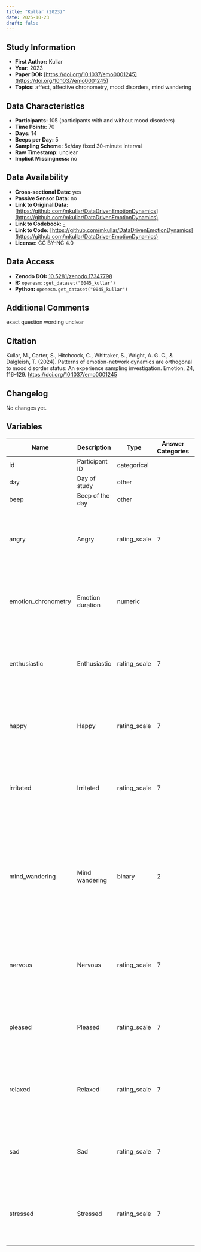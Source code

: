 ```yaml
---
title: "Kullar (2023)"
date: 2025-10-23
draft: false
---
```



## Study Information

- **First Author:** Kullar
- **Year:** 2023
- **Paper DOI:** [https://doi.org/10.1037/emo0001245](https://doi.org/10.1037/emo0001245)
- **Topics:** affect, affective chronometry, mood disorders, mind wandering

## Data Characteristics

- **Participants:** 105 (participants with and without mood disorders)
- **Time Points:** 70
- **Days:** 14
- **Beeps per Day:** 5
- **Sampling Scheme:** 5x/day fixed 30-minute interval
- **Raw Timestamp:** unclear
- **Implicit Missingness:** no

## Data Availability

- **Cross-sectional Data:** yes
- **Passive Sensor Data:** no
- **Link to Original Data:** [https://github.com/mkullar/DataDrivenEmotionDynamics](https://github.com/mkullar/DataDrivenEmotionDynamics)
- **Link to Codebook:** [-](-)
- **Link to Code:** [https://github.com/mkullar/DataDrivenEmotionDynamics](https://github.com/mkullar/DataDrivenEmotionDynamics)
- **License:** CC BY-NC 4.0

## Data Access

- **Zenodo DOI:** [10.5281/zenodo.17347798](https://doi.org/10.5281/zenodo.17347798)
- **R:** `openesm::get_dataset("0045_kullar")`
- **Python:** `openesm.get_dataset("0045_kullar")`

## Additional Comments

exact question wording unclear


## Citation

Kullar, M., Carter, S., Hitchcock, C., Whittaker, S., Wright, A. G. C., & Dalgleish, T. (2024). Patterns of emotion-network dynamics are orthogonal to mood disorder status: An experience sampling investigation. Emotion, 24, 116–129. https://doi.org/10.1037/emo0001245




## Changelog

No changes yet.

## Variables

| Name | Description | Type | Answer Categories | Details | Labels | Transformation | Source | Assessment Type | Construct | Comments |
|------|-------------|------|------------------|---------|--------|----------------|--------|----------------|----------|----------|
| id | Participant ID | categorical |  |  |  |  |  | ESM |  |  |
| day | Day of study | other |  |  |  |  |  | ESM |  |  |
| beep | Beep of the day | other |  |  |  |  |  | ESM |  |  |
| angry | Angry | rating_scale | 7 | Wording unclear, but rating of present intensity of emotion | 1 = not at all<br>7 = extremely |  |  | ESM | anger, negative affect, affect |  |
| emotion_chronometry | Emotion duration | numeric |  | Estimate of how long current emotional state lasted in minutes |  |  |  | ESM | affect, time scale |  |
| enthusiastic | Enthusiastic | rating_scale | 7 | Wording unclear, but rating of present intensity of emotion | 1 = not at all<br>7 = extremely |  |  | ESM | enthusiasm, positive affect, affect, extraversion, big five |  |
| happy | Happy | rating_scale | 7 | Wording unclear, but rating of present intensity of emotion | 1 = not at all<br>7 = extremely |  |  | ESM | happiness, positive affect, affect |  |
| irritated | Irritated | rating_scale | 7 | Wording unclear, but rating of present intensity of emotion | 1 = not at all<br>7 = extremely |  |  | ESM | irritability, anxiety, negative affect, affect |  |
| mind_wandering | Mind wandering | binary | 2 | wording unclear, but roughly: Are you thinking about anything else other than what you are currently doing? | 0 = no<br>1 = yes |  |  | ESM | mindfulness, distraction, mindwandering |  |
| nervous | Nervous | rating_scale | 7 | Wording unclear, but rating of present intensity of emotion | 1 = not at all<br>7 = extremely |  |  | ESM | nervousness, negative affect, affect, neuroticism, big five |  |
| pleased | Pleased | rating_scale | 7 | Wording unclear, but rating of present intensity of emotion | 1 = not at all<br>7 = extremely |  |  | ESM | pleased, positive affect, affect |  |
| relaxed | Relaxed | rating_scale | 7 | Wording unclear, but rating of present intensity of emotion | 1 = not at all<br>7 = extremely |  |  | ESM | relaxation, positive affect, affect, neuroticism, big five |  |
| sad | Sad | rating_scale | 7 | Wording unclear, but rating of present intensity of emotion | 1 = not at all<br>7 = extremely |  |  | ESM | sadness, negative affect, affect |  |
| stressed | Stressed | rating_scale | 7 | Wording unclear, but rating of present intensity of emotion | 1 = not at all<br>7 = extremely |  |  | ESM | stress, negative affect, affect |  |
